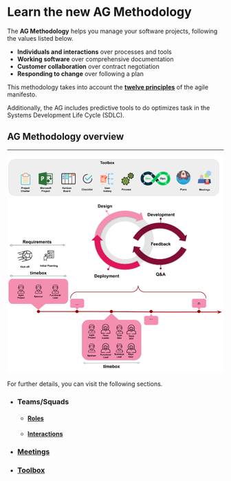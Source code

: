 # Learn the new AG Methodology

The **AG Methodology** helps you manage your software projects, following the values listed below.

* **Individuals and interactions** over processes and tools
* **Working software** over comprehensive documentation
* **Customer collaboration** over contract negotiation
* **Responding to change** over following a plan

This methodology takes into account the [**twelve principles**](https://www.projectmanagement.com/wikis/295395/Agile-Manifesto-Values-and-Principles) of the agile manifesto.

Additionally, the AG includes predictive tools to do optimizes task in the Systems Development Life Cycle (SDLC).


## AG Methodology overview
***
![image](img/ecosystem_methodology.png)

For further details, you can visit the following sections.

* ### Teams/Squads
 
    * #### [**Roles**](roles/roles.md)
  
    * #### [**Interactions**](roles/Interactions.md)
  
* ### [**Meetings**](meetings/meetings.md)
* ### [**Toolbox**](toolbox/toolbox.md)